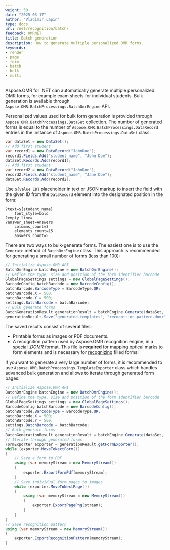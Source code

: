 ```yaml
---
weight: 50
date: "2025-03-17"
author: "Vladimir Lapin"
type: docs
url: /net/recognition/batch/
feedback: OMRNET
title: Batch generation
description: How to generate multiple personalized OMR forms.
keywords:
- render
- page
- form
- batch
- bulk
- multi
---
```


Aspose.OMR for .NET can automatically generate multiple personalized OMR forms, for example exam sheets for individual students. Bulk-generation is available through `Aspose.OMR.BatchProcessings.BatchOmrEngine` API.

Personalized values used for bulk form generation is provided through `Aspose.OMR.BatchProcessings.DataSet` collection. The number of generated forms is equal to the number of `Aspose.OMR.BatchProcessings.DataRecord` entries in the instance of `Aspose.OMR.BatchProcessings.DataSet` class:

```csharp
var dataSet = new DataSet();
// Add first student
var record1 = new DataRecord("JohnDoe");
record1.Fields.Add("student_name", "John Doe");
dataSet.Records.Add(record1);
// Add first student
var record2 = new DataRecord("JohnDoe");
record2.Fields.Add("student_name", "Jane Doe");
dataSet.Records.Add(record2);
```

Use `${value ID}` placeholder in [text](/net/omr/txt-markup/) or [JSON](/net/omr/json-markup/) markup to insert the field with the given ID from the `DataRecord` element into the designated position in the form:

```
?text=${student_name}
	font_style=bold
?empty_line=
?answer_sheet=Answers
	columns_count=3
	elements_count=15
	answers_count=5
```

There are two ways to bulk-generate forms. The easiest one is to use the `Generate` method of `BatchOmrEngine` class. This approach is recommended for generating a small number of forms (less than 100):

```csharp
// Initialize Aspose.OMR API
BatchOmrEngine batchEngine = new BatchOmrEngine();
// Define the type, size and position of the form identifier barcode
GlobalPageSettings settings = new GlobalPageSettings();
BarcodeConfig batchBarcode = new BarcodeConfig();
batchBarcode.BarcodeType = BarcodeType.QR;
batchBarcode.X = 500;
batchBarcode.Y = 500;
settings.BatchBarcode = batchBarcode;
// Bulk generate forms
BatchGenerationResult generationResult = batchEngine.Generate(dataSet, "source.txt", settings);
generationResult.Save("generated-templates", "recognition_pattern.domr");
```

The saved results consist of several files:

- Printable forms as images or PDF documents.
- A recognition pattern used by Aspose.OMR recognition engine, in a special _.DOMR_ format. This file is **required** for mapping optical marks to form elements and is necessary for [recognizing](/omr/net/recognition/batch/) filled forms!  

If you want to generate a very large number of forms, it is recommended to use `Aspose.OMR.BatchProcessings.TemplateExporter` class which handles advanced bulk generation and allows to iterate through generated form pages:

```csharp
// Initialize Aspose.OMR API
BatchOmrEngine batchEngine = new BatchOmrEngine();
// Define the type, size and position of the form identifier barcode
GlobalPageSettings settings = new GlobalPageSettings();
BarcodeConfig batchBarcode = new BarcodeConfig();
batchBarcode.BarcodeType = BarcodeType.QR;
batchBarcode.X = 500;
batchBarcode.Y = 500;
settings.BatchBarcode = batchBarcode;
// Bulk generate forms
BatchGenerationResult generationResult = batchEngine.Generate(dataSet, "source.txt", settings);
// Iterate through generated forms
FormExporter exporter = generationResult.getFormExporter();
while (exporter.MoveToNextForm())
{
	// Save a form to PDF
	using (var memoryStream = new MemoryStream())
	{
		exporter.ExportFormPdf(memoryStream);
	}
	// Save individual form pages to images
	while (exporter.MoveToNextPage())
	{		
		using (var memoryStream = new MemoryStream())
		{
			exporter.ExportPagePng(stream);
		}
	}
}
// Save recognition pattern
using (var memoryStream = new MemoryStream())
{
	exporter.ExportRecognitionPattern(memoryStream);
}
```
